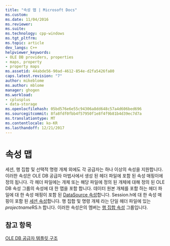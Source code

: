 ```yaml
---
title: "속성 맵 | Microsoft Docs"
ms.custom: 
ms.date: 11/04/2016
ms.reviewer: 
ms.suite: 
ms.technology: cpp-windows
ms.tgt_pltfrm: 
ms.topic: article
dev_langs: C++
helpviewer_keywords:
- OLE DB providers, properties
- maps, property
- property maps
ms.assetid: 44abde56-90ad-4612-854e-d2fa5426fa80
caps.latest.revision: "7"
author: mikeblome
ms.author: mblome
manager: ghogen
ms.workload:
- cplusplus
- data-storage
ms.openlocfilehash: 05bd576e6e55c94306a8dd648c57a4d606bed696
ms.sourcegitcommit: 8fa8fdf0fbb4f57950f1e8f4f9b81b4d39ec7d7a
ms.translationtype: MT
ms.contentlocale: ko-KR
ms.lasthandoff: 12/21/2017
---
```

# <a name="property-maps"></a>속성 맵
세션, 행 집합 및 선택적 명령 개체 외에도 각 공급자는 하나 이상의 속성을 지원합니다. 이러한 속성은 OLE DB 공급자 마법사에서 생성 된 헤더 파일에 포함 된 속성 매핑이에 정의 됩니다. 각 헤더 파일에는 개체 또는 해당 파일에 정의 된 개체에 대해 정의 된 OLE DB 속성 그룹의 속성에 대 한 맵을 포함 합니다. 데이터 원본 개체를 포함 하는 헤더 파일에 대 한 속성 매핑이 포함 된 [DataSource 속성](https://msdn.microsoft.com/en-us/library/ms724188\(v=vs.140\).aspx)합니다. Session.h에 대 한 속성 매핑이 포함 된 [세션 속성](https://msdn.microsoft.com/en-us/library/ms714221.aspx)합니다. 행 집합 및 명령 개체 라는 단일 헤더 파일에 있는 *projectname*RS.h 합니다. 이러한 속성은의 멤버는 [행 집합 속성](https://msdn.microsoft.com/en-us/library/ms711252.aspx) 그룹입니다.  
  
## <a name="see-also"></a>참고 항목  
 [OLE DB 공급자 템플릿 구조](../../data/oledb/ole-db-provider-template-architecture.md)